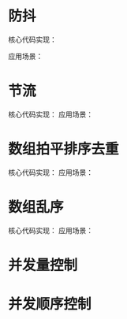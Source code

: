 # 防抖
核心代码实现：

应用场景：

# 节流
核心代码实现：
应用场景：

# 数组拍平排序去重
核心代码实现：
应用场景：

# 数组乱序
核心代码实现：
应用场景：

# 并发量控制

# 并发顺序控制
